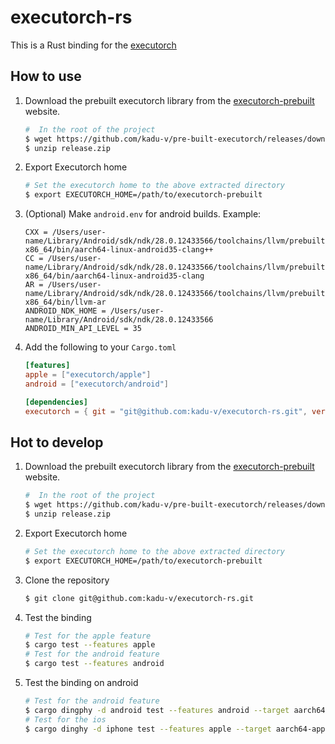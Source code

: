 # executorch-rs

This is a Rust binding for the [executorch](https://pytorch.org/executorch-overview)

## How to use
1. Download the prebuilt executorch library from the [executorch-prebuilt](https://github.com/kadu-v/pre-built-executorch) website.
    ```bash
    #  In the root of the project
    $ wget https://github.com/kadu-v/pre-built-executorch/releases/download/v0.4.0/release.zip
    $ unzip release.zip
    ```

2. Export Executorch home
    ```bash
    # Set the executorch home to the above extracted directory
    $ export EXECUTORCH_HOME=/path/to/executorch-prebuilt
    ```

4. (Optional) Make `android.env` for android builds. Example:
    ```.env
    CXX = /Users/user-name/Library/Android/sdk/ndk/28.0.12433566/toolchains/llvm/prebuilt/darwin-x86_64/bin/aarch64-linux-android35-clang++
    CC = /Users/user-name/Library/Android/sdk/ndk/28.0.12433566/toolchains/llvm/prebuilt/darwin-x86_64/bin/aarch64-linux-android35-clang
    AR = /Users/user-name/Library/Android/sdk/ndk/28.0.12433566/toolchains/llvm/prebuilt/darwin-x86_64/bin/llvm-ar
    ANDROID_NDK_HOME = /Users/user-name/Library/Android/sdk/ndk/28.0.12433566
    ANDROID_MIN_API_LEVEL = 35
    ```

3. Add the following to your `Cargo.toml`
    ```toml
    [features]
    apple = ["executorch/apple"]
    android = ["executorch/android"]

    [dependencies]
    executorch = { git = "git@github.com:kadu-v/executorch-rs.git", version = "0.1.0" }
    ```


## Hot to develop

1. Download the prebuilt executorch library from the [executorch-prebuilt](https://github.com/kadu-v/pre-built-executorch) website.
    ```bash
    #  In the root of the project
    $ wget https://github.com/kadu-v/pre-built-executorch/releases/download/v0.4.0/release.zip
    $ unzip release.zip
    ```

2. Export Executorch home
    ```bash
    # Set the executorch home to the above extracted directory
    $ export EXECUTORCH_HOME=/path/to/executorch-prebuilt
    ```

3. Clone the repository
    ```bash
    $ git clone git@github.com:kadu-v/executorch-rs.git
    ```

4. Test the binding
    ```bash
    # Test for the apple feature
    $ cargo test --features apple
    # Test for the android feature
    $ cargo test --features android 
    ```

5. Test the binding on android
    ```bash
    # Test for the android feature
    $ cargo dingphy -d android test --features android --target aarch64-linux-android
    # Test for the ios
    $ cargo dinghy -d iphone test --features apple --target aarch64-apple-ios
    ```